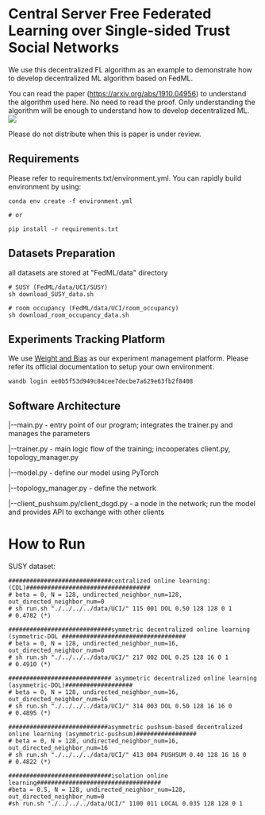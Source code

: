 # Central Server Free Federated Learning over Single-sided Trust Social Networks

We use this decentralized FL algorithm as an example to demonstrate how to develop decentralized ML algorithm based on FedML.

You can read the paper (https://arxiv.org/abs/1910.04956) to understand the algorithm used here.
No need to read the proof. Only understanding the algorithm will be enough to understand how to develop decentralized ML.
![](doc/readme_intro.jpg)

Please do not distribute when this is paper is under review.

## Requirements
Please refer to requirements.txt/environment.yml. You can rapidly build environment by using:
```
conda env create -f environment.yml

# or

pip install -r requirements.txt
```


## Datasets Preparation
all datasets are stored at "FedML/data" directory
```
# SUSY (FedML/data/UCI/SUSY)
sh download_SUSY_data.sh

# room occupancy (FedML/data/UCI/room_occupancy)
sh download_room_occupancy_data.sh
```

## Experiments Tracking Platform
We use [Weight and Bias](https://wandb.com) as our experiment management platform. 
Please refer its official documentation to setup your own environment.

```
wandb login ee0b5f53d949c84cee7decbe7a629e63fb2f8408
```

## Software Architecture
|--main.py - entry point of our program; integrates the trainer.py and manages the parameters

|--trainer.py - main logic flow of the training; incooperates client.py, topology_manager.py

|--model.py - define our model using PyTorch

|--topology_manager.py - define the network

|--client_pushsum.py/client_dsgd.py - a node in the network; run the model and provides API to exchange with other clients

# How to Run
SUSY dataset:

```
#############################centralized online learning: (COL)###################################
# beta = 0, N = 128, undirected_neighbor_num=128, out_directed_neighbor_num=0
# sh run.sh "./../../../data/UCI/" 115 001 DOL 0.50 128 128 0 1
# 0.4782 (*)

#############################symmetric decentralized online learning (symmetric-DOL ###################################
# beta = 0, N = 128, undirected_neighbor_num=16, out_directed_neighbor_num=0
# sh run.sh "./../../../data/UCI/" 217 002 DOL 0.25 128 16 0 1
# 0.4910 (*)

############################# asymmetric decentralized online learning (asymmetric-DOL)###################
# beta = 0, N = 128, undirected_neighbor_num=16, out_directed_neighbor_num=16
# sh run.sh "./../../../data/UCI/" 314 003 DOL 0.50 128 16 16 0
# 0.4895 (*)

############################asymmetric pushsum-based decentralized online learning (asymmetric-pushsum)#################
# beta = 0, N = 128, undirected_neighbor_num=16, out_directed_neighbor_num=16
# sh run.sh "./../../../data/UCI/" 413 004 PUSHSUM 0.40 128 16 16 0
# 0.4822 (*)

#############################isolation online learning###################################
#beta = 0.5, N = 128, undirected_neighbor_num=128, out_directed_neighbor_num=0
#sh run.sh "./../../../data/UCI/" 1100 011 LOCAL 0.035 128 128 0 1
```
